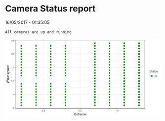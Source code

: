 Camera Status report
================
16/05/2017 - 01:35:05

    All cameras are up and running

![](camreport_files/figure-markdown_github/unnamed-chunk-2-1.png)
